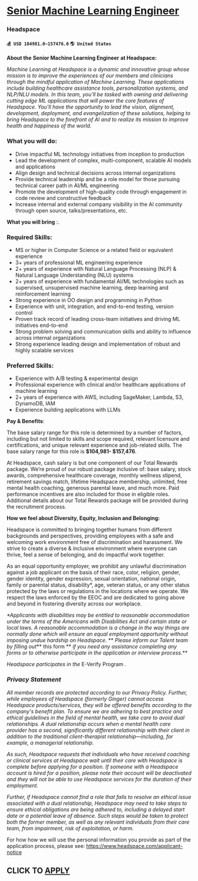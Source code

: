 # [Senior Machine Learning Engineer](https://www.remotewlb.com/apply/senior-machine-learning-engineer-89122)  
### Headspace  
#### `💰 USD 104981.0~157476.0` `🌎 United States`  

**About the** **Senior Machine Learning Engineer** **at Headspace:**

 _Machine Learning at Headspace is a dynamic and innovative group whose mission is to improve the experiences of our members and clinicians through the mindful application of Machine Learning. These applications include building healthcare assistance tools, personalization systems, and NLP/NLU models. In this team, you’ll be tasked with owning and delivering cutting edge ML applications that will power the core features of Headspace. You’ll have the opportunity to lead the vision, alignment, development, deployment, and evangelization of these solutions, helping to bring Headspace to the forefront of AI and to realize its mission to improve health and happiness of the world._

### What you will do:

  * Drive impactful ML technology initiatives from inception to production
  * Lead the development of complex, multi-component, scalable AI models and applications
  * Align design and technical decisions across internal organizations
  * Provide technical leadership and be a role model for those pursuing technical career path in AI/ML engineering
  * Promote the development of high-quality code through engagement in code review and constructive feedback
  * Increase internal and external company visibility in the AI community through open source, talks/presentations, etc.

 **What you will bring** :.

### Required Skills:

  * MS or higher in Computer Science or a related field or equivalent experience
  * 3+ years of professional ML engineering experience
  * 2+ years of experience with Natural Language Processing (NLP) & Natural Language Understanding (NLU) systems
  * 2+ years of experience with fundamental AI/ML technologies such as supervised, unsupervised machine learning, deep learning and reinforcement learning
  * Strong experience in OO design and programming in Python 
  * Experience with unit, integration, and end-to-end testing, version control
  * Proven track record of leading cross-team initiatives and driving ML initiatives end-to-end 
  * Strong problem solving and communication skills and ability to influence across internal organizations
  * Strong experience leading design and implementation of robust and highly scalable services

### Preferred Skills:

  * Experience with A/B testing & experimental design
  * Professional experience with clinical and/or healthcare applications of machine learning
  * 2+ years of experience with AWS, including SageMaker, Lambda, S3, DynamoDB, IAM
  * Experience building applications with LLMs

 **Pay & Benefits**:

The base salary range for this role is determined by a number of factors, including but not limited to skills and scope required, relevant licensure and certifications, and unique relevant experience and job-related skills. The base salary range for this role is **$104,981- $157,476**.

At Headspace, cash salary is but one component of our Total Rewards package. We’re proud of our robust package inclusive of: base salary, stock awards, comprehensive healthcare coverage, monthly wellness stipend, retirement savings match, lifetime Headspace membership, unlimited, free mental health coaching, generous parental leave, and much more. Paid performance incentives are also included for those in eligible roles. Additional details about our Total Rewards package will be provided during the recruitment process.

 **How we feel about Diversity, Equity, Inclusion and Belonging:**

Headspace is committed to bringing together humans from different backgrounds and perspectives, providing employees with a safe and welcoming work environment free of discrimination and harassment. We strive to create a diverse & inclusive environment where everyone can thrive, feel a sense of belonging, and do impactful work together.

As an equal opportunity employer, we prohibit any unlawful discrimination against a job applicant on the basis of their race, color, religion, gender, gender identity, gender expression, sexual orientation, national origin, family or parental status, disability*, age, veteran status, or any other status protected by the laws or regulations in the locations where we operate. We respect the laws enforced by the EEOC and are dedicated to going above and beyond in fostering diversity across our workplace.

_*Applicants with disabilities may be entitled to reasonable accommodation under the terms of the Americans with Disabilities Act and certain state or local laws. A reasonable accommodation is a change in the way things are normally done which will ensure an equal employment opportunity without imposing undue hardship on Headspace._ ** _Please inform our Talent team by filling out_** this form ** _if you need any assistance completing any forms or to otherwise participate in the application or interview process._**

 _Headspace participates in the_ E-Verify Program _._

###  _Privacy Statement_

 _All member records are protected according to our Privacy Policy. Further, while employees of Headspace (formerly Ginger) cannot access Headspace products/services, they will be offered benefits according to the company's benefit plan. To ensure we are adhering to best practice and ethical guidelines in the field of mental health, we take care to avoid dual relationships. A dual relationship occurs when a mental health care provider has a second, significantly different relationship with their client in addition to the traditional client-therapist relationship—including, for example, a managerial relationship._

 _As such, Headspace requests that individuals who have received coaching or clinical services at Headspace wait until their care with Headspace is complete before applying for a position. If someone with a Headspace account is hired for a position, please note their account will be deactivated and they will not be able to use Headspace services for the duration of their employment._

 _Further, if Headspace cannot find a role that fails to resolve an ethical issue associated with a dual relationship, Headspace may need to take steps to ensure ethical obligations are being adhered to, including a delayed start date or a potential leave of absence. Such steps would be taken to protect both the former member, as well as any relevant individuals from their care team, from impairment, risk of exploitation, or harm._

For how how we will use the personal information you provide as part of the application process, please see: https://www.headspace.com/applicant-notice

  
## CLICK TO [APPLY](https://www.remotewlb.com/apply/senior-machine-learning-engineer-89122)

